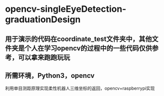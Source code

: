 # opencv-singleEyeDetection-graduationDesign
## 用于演示的代码在coordinate_test文件夹中，其他文件夹是个人在学习opencv的过程中的一些代码仅供参考，可以拿来跑跑玩玩
## 所需环境，Python3，opencv
利用单目测距原理实现柔性机器人三维坐标的返回，opencv+raspberrypi实现
